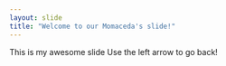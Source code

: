 ```yaml
---
layout: slide
title: "Welcome to our Momaceda's slide!"
---
```

This is my awesome slide
Use the left arrow to go back!

